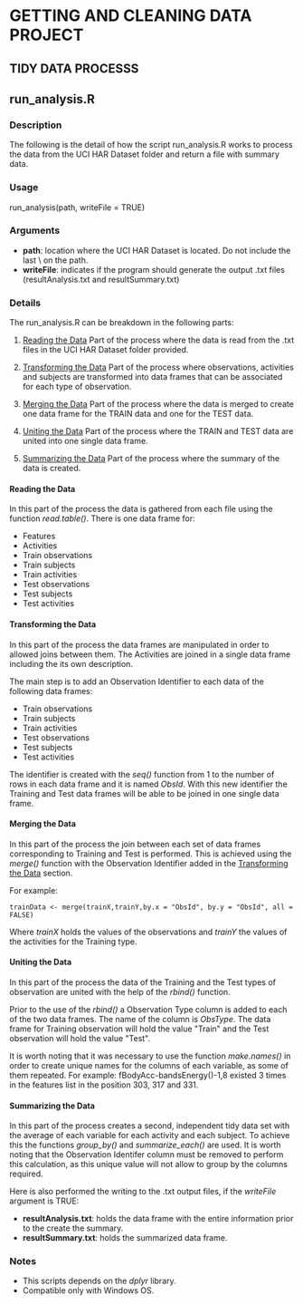 # GETTING AND CLEANING DATA PROJECT
## TIDY DATA PROCESSS
## run_analysis.R
### Description
The following is the detail of how the script run_analysis.R works to process the data from the UCI HAR Dataset folder and return a file with summary data.

### Usage
run_analysis(path, writeFile = TRUE)
### Arguments
* **path**: location where the UCI HAR Dataset is located. Do not include the last \\ on the path.
* **writeFile**: indicates if the program should generate the output .txt files (resultAnalysis.txt and resultSummary.txt)
### Details
The run_analysis.R can be breakdown in the following parts:
1. [Reading the Data]
Part of the process where the data is read from the .txt files in the UCI HAR Dataset folder provided.

2. [Transforming the Data]
Part of the process where observations, activities and subjects are transformed into data frames that can be associated for each type of observation.

3. [Merging the Data]
Part of the process where the data is merged to create one data frame for the TRAIN data and one for the TEST data.

4. [Uniting the Data]
Part of the process where the TRAIN and TEST data are united into one single data frame.

5. [Summarizing the Data]
Part of the process where the summary of the data is created.

#### Reading the Data
In this part of the process the data is gathered from each file using the function *read.table()*. There is one data frame for:
* Features
* Activities
* Train observations
* Train subjects
* Train activities
* Test observations
* Test subjects
* Test activities
#### Transforming the Data
In this part of the process the data frames are manipulated in order to allowed joins between them. The Activities are joined in a single data frame including the its own description.

The main step is to add an Observation Identifier to each data of the following data frames:
* Train observations
* Train subjects
* Train activities
* Test observations
* Test subjects
* Test activities

The identifier is created with the *seq()* function from 1 to the number of rows in each data frame and it is named *ObsId*. With this new identifier the Training and Test data frames will be able to be joined in one single data frame.

#### Merging the Data
In this part of the process the join between each set of data frames corresponding to Training and Test is performed. This is achieved using the *merge()* function with the Observation Identifier added in the [Transforming the Data] section.

For example:

    trainData <- merge(trainX,trainY,by.x = "ObsId", by.y = "ObsId", all = FALSE)

Where *trainX* holds the values of the observations and *trainY* the values of the activities for the Training type.
#### Uniting the Data
In this part of the process the data of the Training and the Test types of observation are united with the help of the *rbind()* function.

Prior to the use of the *rbind()* a Observation Type column is added to each of the two data frames. The name of the column is *ObsType*. The data frame for Training observation will hold the value "Train" and the Test observation will hold the value "Test".

It is worth noting that it was necessary to use the function *make.names()* in order to create unique names for the columns of each variable, as some of them repeated. For example: fBodyAcc-bandsEnergy()-1,8 existed 3 times in the features list in the position 303, 317 and 331.

#### Summarizing the Data
In this part of the process creates a second, independent tidy data set with the average of each variable for each activity and each subject. To achieve this the functions *group_by()* and *summarize_each()* are used. It is worth noting that the Observation Identifer column must be removed to perform this calculation, as this unique value will not allow to group by the columns required.

Here is also performed the writing to the .txt output files, if the *writeFile* argument is TRUE:
* **resultAnalysis.txt**: holds the data frame with the entire information prior to the create the summary. 
* **resultSummary.txt**: holds the summarized data frame.
### Notes
* This scripts depends on the *dplyr* library.
* Compatible only with Windows OS.

[//]: #
   [Reading the Data]: README.md#reading-the-data
   [Transforming the Data]: README.md#transforming-the-data
   [Merging the Data]: README.md#merging-the-data
   [Uniting the Data]: README.md#uniting-the-data
   [Summarizing the Data]: README.md#Summarizing-the-data